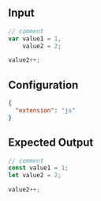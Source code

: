 
## Input
```javascript input
// comment
var value1 = 1,
    value2 = 2;

value2++;
```

## Configuration
```json configuration
{
  "extension": "js"
}
```

## Expected Output
```javascript expected output
// comment
const value1 = 1;
let value2 = 2;

value2++;
```

